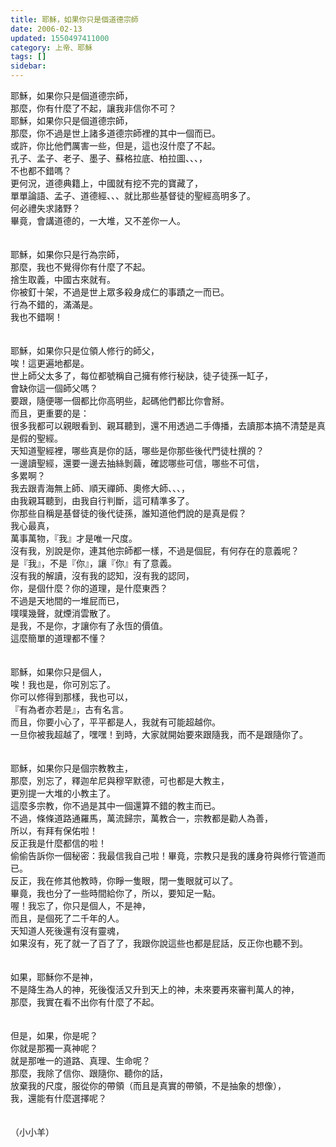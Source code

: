 ```yaml
---
title: 耶穌，如果你只是個道德宗師
date: 2006-02-13
updated: 1550497411000
category: 上帝、耶穌
tags: []
sidebar: 
---
```


<p>耶穌，如果你只是個道德宗師，<br/>
那麼，你有什麼了不起，讓我非信你不可？<br/>
<!--more-->耶穌，如果你只是個道德宗師，<br/>
那麼，你不過是世上諸多道德宗師裡的其中一個而已。<br/>
或許，你比他們厲害一些，但是，這也沒什麼了不起。<br/>
孔子、孟子、老子、墨子、蘇格拉底、柏拉圖、、、，<br/>
不也都不錯嗎？<br/>
更何況，道德典籍上，中國就有挖不完的寶藏了，<br/>
單單論語、孟子、道德經、、、就比那些基督徒的聖經高明多了。<br/>
何必禮失求諸野？<br/>
畢竟，會講道德的，一大堆，又不差你一人。<br/>
<br/>
<br/>
耶穌，如果你只是行為宗師，<br/>
那麼，我也不覺得你有什麼了不起。<br/>
捨生取義，中國古來就有。<br/>
你被釘十架，不過是世上眾多殺身成仁的事蹟之一而已。<br/>
行為不錯的，滿滿是。<br/>
我也不錯啊！<br/>
<br/>
<br/>
耶穌，如果你只是位領人修行的師父，<br/>
唉！這更遍地都是。<br/>
世上師父太多了，每位都號稱自己擁有修行秘訣，徒子徒孫一缸子，<br/>
會缺你這一個師父嗎？<br/>
要跟，隨便哪一個都比你高明些，起碼他們都比你會掰。<br/>
而且，更重要的是：<br/>
很多我都可以親眼看到、親耳聽到，還不用透過二手傳播，去讀那本搞不清楚是真是假的聖經。<br/>
天知道聖經裡，哪些真是你的話，哪些是你那些後代門徒杜撰的？<br/>
一邊讀聖經，還要一邊去抽絲剝繭，確認哪些可信，哪些不可信，<br/>
多累啊？<br/>
我去跟青海無上師、順天禪師、奧修大師、、、，<br/>
由我親耳聽到，由我自行判斷，這可精準多了。<br/>
你那些自稱是基督徒的後代徒孫，誰知道他們說的是真是假？<br/>
我心最真，<br/>
萬事萬物，『我』才是唯一尺度。<br/>
沒有我，別說是你，連其他宗師都一樣，不過是個屁，有何存在的意義呢？<br/>
是『我』，不是『你』，讓『你』有了意義。<br/>
沒有我的解讀，沒有我的認知，沒有我的認同，<br/>
你，是個什麼？你的道理，是什麼東西？<br/>
不過是天地間的一堆屁而已，<br/>
噗噗幾聲，就煙消雲散了。<br/>
是我，不是你，才讓你有了永恆的價值。<br/>
這麼簡單的道理都不懂？<br/>
<br/>
<br/>
耶穌，如果你只是個人，<br/>
唉！我也是，你可別忘了。<br/>
你可以修得到那樣，我也可以，<br/>
『有為者亦若是』，古有名言。<br/>
而且，你要小心了，平平都是人，我就有可能超越你。<br/>
一旦你被我超越了，嘿嘿！到時，大家就開始要來跟隨我，而不是跟隨你了。<br/>
<br/>
<br/>
耶穌，如果你只是個宗教教主，<br/>
那麼，別忘了，釋迦牟尼與穆罕默德，可也都是大教主，<br/>
更別提一大堆的小教主了。<br/>
這麼多宗教，你不過是其中一個還算不錯的教主而已。<br/>
不過，條條道路通羅馬，萬流歸宗，萬教合一，宗教都是勸人為善，<br/>
所以，有拜有保佑啦！<br/>
反正我是什麼都信的啦！<br/>
偷偷告訴你一個秘密：我最信我自己啦！畢竟，宗教只是我的護身符與修行管道而已。<br/>
反正，我在修其他教時，你睜一隻眼，閉一隻眼就可以了。<br/>
畢竟，我也分了一些時間給你了，所以，要知足一點。<br/>
喔！我忘了，你只是個人，不是神，<br/>
而且，是個死了二千年的人。<br/>
天知道人死後還有沒有靈魂，<br/>
如果沒有，死了就一了百了了，我跟你說這些也都是屁話，反正你也聽不到。<br/>
<br/>
<br/>
如果，耶穌你不是神，<br/>
不是降生為人的神，死後復活又升到天上的神，未來要再來審判萬人的神，<br/>
那麼，我實在看不出你有什麼了不起。<br/>
<br/>
<br/>
但是，如果，你是呢？<br/>
你就是那獨一真神呢？<br/>
就是那唯一的道路、真理、生命呢？<br/>
那麼，我除了信你、跟隨你、聽你的話，<br/>
放棄我的尺度，服從你的帶領（而且是真實的帶領，不是抽象的想像），<br/>
我，還能有什麼選擇呢？<br/>
<br/>
<br/>
（小小羊）</p>
